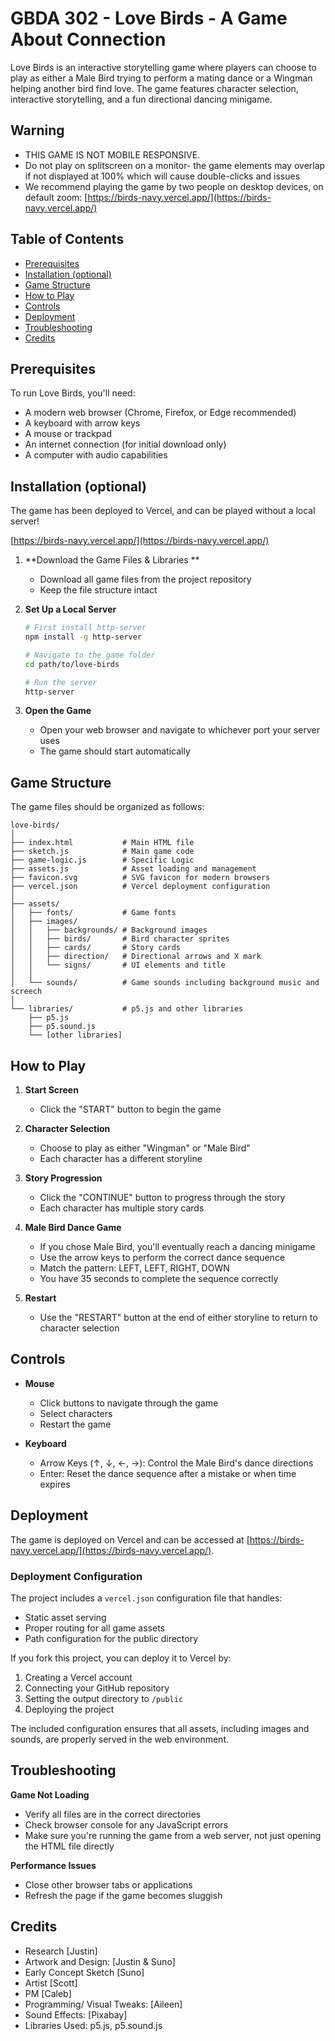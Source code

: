 # GBDA 302 - Love Birds - A Game About Connection

Love Birds is an interactive storytelling game where players can choose to play as either a Male Bird trying to perform a mating dance or a Wingman helping another bird find love. The game features character selection, interactive storytelling, and a fun directional dancing minigame.

## Warning

- THIS GAME IS NOT MOBILE RESPONSIVE.
- Do not play on splitscreen on a monitor- the game elements may overlap
  if not displayed at 100% which will cause double-clicks and issues
- We recommend playing the game by two people on desktop devices, on default zoom:
  [https://birds-navy.vercel.app/](https://birds-navy.vercel.app/)

## Table of Contents

- [Prerequisites](#prerequisites)
- [Installation (optional)](#installation)
- [Game Structure](#game-structure)
- [How to Play](#how-to-play)
- [Controls](#controls)
- [Deployment](#deployment)
- [Troubleshooting](#troubleshooting)
- [Credits](#credits)

## Prerequisites

To run Love Birds, you'll need:

- A modern web browser (Chrome, Firefox, or Edge recommended)
- A keyboard with arrow keys
- A mouse or trackpad
- An internet connection (for initial download only)
- A computer with audio capabilities

## Installation (optional)

The game has been deployed to Vercel, and can be played without a local
server!

[https://birds-navy.vercel.app/](https://birds-navy.vercel.app/)

1. **Download the Game Files & Libraries **

   - Download all game files from the project repository
   - Keep the file structure intact

2. **Set Up a Local Server**

   ```bash
   # First install http-server
   npm install -g http-server

   # Navigate to the game folder
   cd path/to/love-birds

   # Run the server
   http-server
   ```

3. **Open the Game**
   - Open your web browser and navigate to whichever port your server uses
   - The game should start automatically

## Game Structure

The game files should be organized as follows:

```
love-birds/
│
├── index.html           # Main HTML file
├── sketch.js            # Main game code
├── game-logic.js        # Specific Logic
├── assets.js            # Asset loading and management
├── favicon.svg          # SVG favicon for modern browsers
├── vercel.json          # Vercel deployment configuration
│
├── assets/
│   ├── fonts/           # Game fonts
│   ├── images/
│   │   ├── backgrounds/ # Background images
│   │   ├── birds/       # Bird character sprites
│   │   ├── cards/       # Story cards
│   │   ├── direction/   # Directional arrows and X mark
│   │   └── signs/       # UI elements and title
│   │
│   └── sounds/          # Game sounds including background music and screech
│
└── libraries/           # p5.js and other libraries
    ├── p5.js
    ├── p5.sound.js
    └── [other libraries]
```

## How to Play

1. **Start Screen**

   - Click the "START" button to begin the game

2. **Character Selection**

   - Choose to play as either "Wingman" or "Male Bird"
   - Each character has a different storyline

3. **Story Progression**

   - Click the "CONTINUE" button to progress through the story
   - Each character has multiple story cards

4. **Male Bird Dance Game**

   - If you chose Male Bird, you'll eventually reach a dancing minigame
   - Use the arrow keys to perform the correct dance sequence
   - Match the pattern: LEFT, LEFT, RIGHT, DOWN
   - You have 35 seconds to complete the sequence correctly

5. **Restart**
   - Use the "RESTART" button at the end of either storyline to return to character selection

## Controls

- **Mouse**

  - Click buttons to navigate through the game
  - Select characters
  - Restart the game

- **Keyboard**
  - Arrow Keys (↑, ↓, ←, →): Control the Male Bird's dance directions
  - Enter: Reset the dance sequence after a mistake or when time expires

## Deployment

The game is deployed on Vercel and can be accessed at [https://birds-navy.vercel.app/](https://birds-navy.vercel.app/).

### Deployment Configuration

The project includes a `vercel.json` configuration file that handles:

- Static asset serving
- Proper routing for all game assets
- Path configuration for the public directory

If you fork this project, you can deploy it to Vercel by:

1. Creating a Vercel account
2. Connecting your GitHub repository
3. Setting the output directory to `/public`
4. Deploying the project

The included configuration ensures that all assets, including images and sounds, are properly served in the web environment.

## Troubleshooting

**Game Not Loading**

- Verify all files are in the correct directories
- Check browser console for any JavaScript errors
- Make sure you're running the game from a web server, not just opening the HTML file directly

**Performance Issues**

- Close other browser tabs or applications
- Refresh the page if the game becomes sluggish

## Credits

- Research [Justin]
- Artwork and Design: [Justin & Suno]
- Early Concept Sketch [Suno]
- Artist [Scott]
- PM [Caleb]
- Programming/ Visual Tweaks: [Aileen]
- Sound Effects: [Pixabay]
- Libraries Used: p5.js, p5.sound.js
